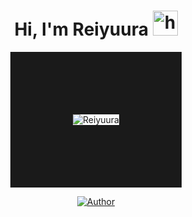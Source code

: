 <h1 align="center">Hi, I'm Reiyuura <img src="https://user-images.githubusercontent.com/1303154/88677602-1635ba80-d120-11ea-84d8-d263ba5fc3c0.gif" width="40px" alt="hi"></h1>
<p align="center">
<img src="https://i.ibb.co/grhPN1P/Reiyuura.jpg" alt="Reiyuura" border="100%">
<p align="center">
<a href="https://github.com/hazaku-rei/"><img title="Author" src="https://img.shields.io/badge/AUTHOR-Reiyuura sleep-cyan.svg?style=for-the-badge&logo=github"></a>
</p>

